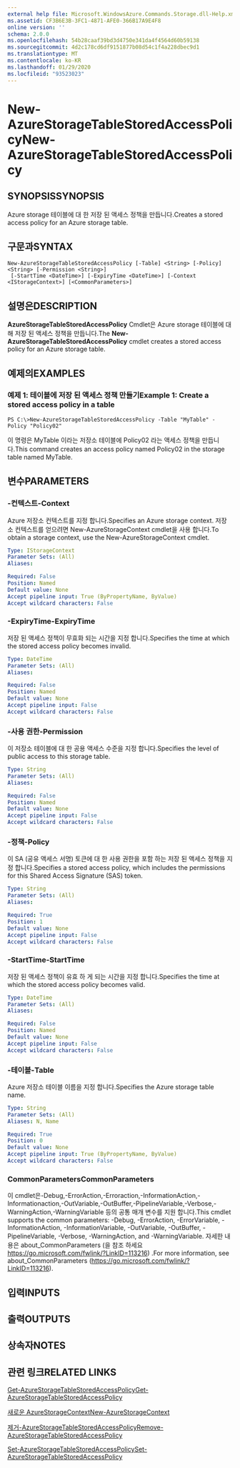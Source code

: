 ```yaml
---
external help file: Microsoft.WindowsAzure.Commands.Storage.dll-Help.xml
ms.assetid: CF3B6E3B-3FC1-4871-AFE0-366B17A9E4F8
online version: ''
schema: 2.0.0
ms.openlocfilehash: 54b28caaf39bd3d4750e341da4f4564d60b59138
ms.sourcegitcommit: 4d2c178cd6df9151877b08d54c1f4a228dbec9d1
ms.translationtype: MT
ms.contentlocale: ko-KR
ms.lasthandoff: 01/29/2020
ms.locfileid: "93523023"
---
```

# <span data-ttu-id="88e0c-101">New-AzureStorageTableStoredAccessPolicy</span><span class="sxs-lookup"><span data-stu-id="88e0c-101">New-AzureStorageTableStoredAccessPolicy</span></span>

## <span data-ttu-id="88e0c-102">SYNOPSIS</span><span class="sxs-lookup"><span data-stu-id="88e0c-102">SYNOPSIS</span></span>
<span data-ttu-id="88e0c-103">Azure storage 테이블에 대 한 저장 된 액세스 정책을 만듭니다.</span><span class="sxs-lookup"><span data-stu-id="88e0c-103">Creates a stored access policy for an Azure storage table.</span></span>

## <span data-ttu-id="88e0c-104">구문과</span><span class="sxs-lookup"><span data-stu-id="88e0c-104">SYNTAX</span></span>

```
New-AzureStorageTableStoredAccessPolicy [-Table] <String> [-Policy] <String> [-Permission <String>]
 [-StartTime <DateTime>] [-ExpiryTime <DateTime>] [-Context <IStorageContext>] [<CommonParameters>]
```

## <span data-ttu-id="88e0c-105">설명은</span><span class="sxs-lookup"><span data-stu-id="88e0c-105">DESCRIPTION</span></span>
<span data-ttu-id="88e0c-106">**AzureStorageTableStoredAccessPolicy** Cmdlet은 Azure storage 테이블에 대해 저장 된 액세스 정책을 만듭니다.</span><span class="sxs-lookup"><span data-stu-id="88e0c-106">The **New-AzureStorageTableStoredAccessPolicy** cmdlet creates a stored access policy for an Azure storage table.</span></span>

## <span data-ttu-id="88e0c-107">예제의</span><span class="sxs-lookup"><span data-stu-id="88e0c-107">EXAMPLES</span></span>

### <span data-ttu-id="88e0c-108">예제 1: 테이블에 저장 된 액세스 정책 만들기</span><span class="sxs-lookup"><span data-stu-id="88e0c-108">Example 1: Create a stored access policy in a table</span></span>
```
PS C:\>New-AzureStorageTableStoredAccessPolicy -Table "MyTable" -Policy "Policy02"
```

<span data-ttu-id="88e0c-109">이 명령은 MyTable 이라는 저장소 테이블에 Policy02 라는 액세스 정책을 만듭니다.</span><span class="sxs-lookup"><span data-stu-id="88e0c-109">This command creates an access policy named Policy02 in the storage table named MyTable.</span></span>

## <span data-ttu-id="88e0c-110">변수</span><span class="sxs-lookup"><span data-stu-id="88e0c-110">PARAMETERS</span></span>

### <span data-ttu-id="88e0c-111">-컨텍스트</span><span class="sxs-lookup"><span data-stu-id="88e0c-111">-Context</span></span>
<span data-ttu-id="88e0c-112">Azure 저장소 컨텍스트를 지정 합니다.</span><span class="sxs-lookup"><span data-stu-id="88e0c-112">Specifies an Azure storage context.</span></span>
<span data-ttu-id="88e0c-113">저장소 컨텍스트를 얻으려면 New-AzureStorageContext cmdlet을 사용 합니다.</span><span class="sxs-lookup"><span data-stu-id="88e0c-113">To obtain a storage context, use the New-AzureStorageContext cmdlet.</span></span>

```yaml
Type: IStorageContext
Parameter Sets: (All)
Aliases: 

Required: False
Position: Named
Default value: None
Accept pipeline input: True (ByPropertyName, ByValue)
Accept wildcard characters: False
```

### <span data-ttu-id="88e0c-114">-ExpiryTime</span><span class="sxs-lookup"><span data-stu-id="88e0c-114">-ExpiryTime</span></span>
<span data-ttu-id="88e0c-115">저장 된 액세스 정책이 무효화 되는 시간을 지정 합니다.</span><span class="sxs-lookup"><span data-stu-id="88e0c-115">Specifies the time at which the stored access policy becomes invalid.</span></span>

```yaml
Type: DateTime
Parameter Sets: (All)
Aliases: 

Required: False
Position: Named
Default value: None
Accept pipeline input: False
Accept wildcard characters: False
```

### <span data-ttu-id="88e0c-116">-사용 권한</span><span class="sxs-lookup"><span data-stu-id="88e0c-116">-Permission</span></span>
<span data-ttu-id="88e0c-117">이 저장소 테이블에 대 한 공용 액세스 수준을 지정 합니다.</span><span class="sxs-lookup"><span data-stu-id="88e0c-117">Specifies the level of public access to this storage table.</span></span>

```yaml
Type: String
Parameter Sets: (All)
Aliases: 

Required: False
Position: Named
Default value: None
Accept pipeline input: False
Accept wildcard characters: False
```

### <span data-ttu-id="88e0c-118">-정책</span><span class="sxs-lookup"><span data-stu-id="88e0c-118">-Policy</span></span>
<span data-ttu-id="88e0c-119">이 SA (공유 액세스 서명) 토큰에 대 한 사용 권한을 포함 하는 저장 된 액세스 정책을 지정 합니다.</span><span class="sxs-lookup"><span data-stu-id="88e0c-119">Specifies a stored access policy, which includes the permissions for this Shared Access Signature (SAS) token.</span></span>

```yaml
Type: String
Parameter Sets: (All)
Aliases: 

Required: True
Position: 1
Default value: None
Accept pipeline input: False
Accept wildcard characters: False
```

### <span data-ttu-id="88e0c-120">-StartTime</span><span class="sxs-lookup"><span data-stu-id="88e0c-120">-StartTime</span></span>
<span data-ttu-id="88e0c-121">저장 된 액세스 정책이 유효 하 게 되는 시간을 지정 합니다.</span><span class="sxs-lookup"><span data-stu-id="88e0c-121">Specifies the time at which the stored access policy becomes valid.</span></span>

```yaml
Type: DateTime
Parameter Sets: (All)
Aliases: 

Required: False
Position: Named
Default value: None
Accept pipeline input: False
Accept wildcard characters: False
```

### <span data-ttu-id="88e0c-122">-테이블</span><span class="sxs-lookup"><span data-stu-id="88e0c-122">-Table</span></span>
<span data-ttu-id="88e0c-123">Azure 저장소 테이블 이름을 지정 합니다.</span><span class="sxs-lookup"><span data-stu-id="88e0c-123">Specifies the Azure storage table name.</span></span>

```yaml
Type: String
Parameter Sets: (All)
Aliases: N, Name

Required: True
Position: 0
Default value: None
Accept pipeline input: True (ByPropertyName, ByValue)
Accept wildcard characters: False
```

### <span data-ttu-id="88e0c-124">CommonParameters</span><span class="sxs-lookup"><span data-stu-id="88e0c-124">CommonParameters</span></span>
<span data-ttu-id="88e0c-125">이 cmdlet은-Debug,-ErrorAction,-Erroraction,-InformationAction,-Informationaction,-OutVariable,-OutBuffer,-PipelineVariable,-Verbose,-WarningAction,-WarningVariable 등의 공통 매개 변수를 지원 합니다.</span><span class="sxs-lookup"><span data-stu-id="88e0c-125">This cmdlet supports the common parameters: -Debug, -ErrorAction, -ErrorVariable, -InformationAction, -InformationVariable, -OutVariable, -OutBuffer, -PipelineVariable, -Verbose, -WarningAction, and -WarningVariable.</span></span> <span data-ttu-id="88e0c-126">자세한 내용은 about_CommonParameters (을 참조 하세요 https://go.microsoft.com/fwlink/?LinkID=113216) .</span><span class="sxs-lookup"><span data-stu-id="88e0c-126">For more information, see about_CommonParameters (https://go.microsoft.com/fwlink/?LinkID=113216).</span></span>

## <span data-ttu-id="88e0c-127">입력</span><span class="sxs-lookup"><span data-stu-id="88e0c-127">INPUTS</span></span>

## <span data-ttu-id="88e0c-128">출력</span><span class="sxs-lookup"><span data-stu-id="88e0c-128">OUTPUTS</span></span>

## <span data-ttu-id="88e0c-129">상속자</span><span class="sxs-lookup"><span data-stu-id="88e0c-129">NOTES</span></span>

## <span data-ttu-id="88e0c-130">관련 링크</span><span class="sxs-lookup"><span data-stu-id="88e0c-130">RELATED LINKS</span></span>

[<span data-ttu-id="88e0c-131">Get-AzureStorageTableStoredAccessPolicy</span><span class="sxs-lookup"><span data-stu-id="88e0c-131">Get-AzureStorageTableStoredAccessPolicy</span></span>](./Get-AzureStorageTableStoredAccessPolicy.md)

[<span data-ttu-id="88e0c-132">새로운 AzureStorageContext</span><span class="sxs-lookup"><span data-stu-id="88e0c-132">New-AzureStorageContext</span></span>](./New-AzureStorageContext.md)

[<span data-ttu-id="88e0c-133">제거-AzureStorageTableStoredAccessPolicy</span><span class="sxs-lookup"><span data-stu-id="88e0c-133">Remove-AzureStorageTableStoredAccessPolicy</span></span>](./Remove-AzureStorageTableStoredAccessPolicy.md)

[<span data-ttu-id="88e0c-134">Set-AzureStorageTableStoredAccessPolicy</span><span class="sxs-lookup"><span data-stu-id="88e0c-134">Set-AzureStorageTableStoredAccessPolicy</span></span>](./Set-AzureStorageTableStoredAccessPolicy.md)


